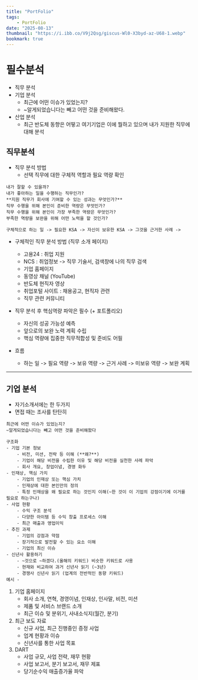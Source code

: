 ```yaml
---
title: "PortFolio"
tags:
    - PortFolio
date: "2025-08-13"
thumbnail: "https://i.ibb.co/V9j2Qsg/giscus-Wl0-X3byd-az-U68-1.webp"
bookmark: true
---
```


# 필수분석
- 직무 분석
- 기업 분석
  - 최근에 어떤 이슈가 있었는지?
  - ~알게되었습니다는 빼고 어떤 것을 준비해왔다. 
- 산업 분석
  - 최근 반도체 동향은 어떻고 여기기업은 이에 뭘하고 있으며 내가 지원한 직무에 대해 분석

## 직무분석
- 직무 분석 방법
  - 선택 직무에 대한 구체적 역할과 필요 역량 확인
```
내가 잘할 수 있을까?
내가 좋아하는 일을 수행하는 직무인가?
**지원 직무가 회사에 기여할 수 있는 성과는 무엇인가?**
직무 수행을 위해 본인이 준비한 역량은 무엇인가?
직무 수행을 위해 본인이 가장 부족한 역량은 무엇인가?
부족한 역량을 보완을 위해 어떤 노력을 할 것인가?

구체적으로 하는 일 -> 필요한 KSA -> 자신이 보유한 KSA -> 그것을 근거한 사례 -> 
```
- 구체적인 직무 분석 방법 (직무 소개 페이지)
  - 고용24 : 취업 지원 
  - NCS : 취업정보 -> 직무 기술서, 검색창에 나의 직무 검색
  - 기업 홈페이지
  - 동영상 채널 (YouTube)
  - 반도체 현직자 영상
  - 취업포털 사이트 : 채용공고, 현직자 관련 
  - 직무 관련 커뮤니티

- 직무 분석 후 핵심역량 파악은 필수 (+ 포트폴리오)
  - 자신의 성공 가능성 예측
  - 앞으로의 보완 노력 계획 수립
  - 핵심 역량애 집중한 직무적합성 및 준비도 어필  

- 흐름
  - 하는 일 -> 필요 역량 -> 보유 역량 -> 근거 사례 -> 미보유 역량 -> 보완 계획

---

## 기업 분석

- 자기소개서에는 한 두가지
- 면접 때는 조사를 탄탄히
 
```
최근에 어떤 이슈가 있었는지?
~알게되었습니다는 빼고 어떤 것을 준비해왔다
```
```
구조화
- 기업 기본 정보
    - 비전, 미션, 전략 등 이해 (**왜?**) 
    - 기업이 해당 비전을 수립한 이유 및 해당 비전을 실천한 사례 파악
    - 회사 개요, 창업이념, 경영 화두  
- 인재상, 핵심 가치
    - 기업의 인재상 또는 핵심 가치
    - 인재상에 대한 본인만의 정의
    - 특정 인재상을 왜 필요로 하는 것인지 이해(~한 것이 이 기업의 강점이기에 이거를 필요로 하는구나)
- 사업 현황
    - 수익 구조 분석
    - 다양한 아이템 등 수익 창출 프로세스 이해
    - 최근 매출과 영업이익
- 추진 과제
    - 기업의 강점과 약점
    - 장기적으로 발전할 수 있는 요소 이해
    - 기업의 최신 이슈
- 신년사 활용하기
    - ~것으로 ~하겠다.(올해의 키워드) 비슷한 키워드로 사용
    - 현재와 비교하여 과거 신년사 읽기 (~3년)
    - 경쟁사 신년사 읽기 (업계의 전반적인 동향 키워드)
예시 - 
```

1. 기업 홈페이지 
    - 회사 소개, 연혁, 경영이념, 인재상, 인사말, 비전, 미션
    - 제품 및 서비스 브랜드 소개
    - 최근 이슈 및 분위기, 사내소식지(월간, 분기)
2. 최근 보도 자료
    - 신규 사업, 최근 진행중인 증정 사업
    - 업계 현황과 이슈
    - 신년사를 통한 사업 목표
3. DART
    - 사업 규모, 사업 전략, 재무 현황
    - 사업 보고서, 분기 보고서, 재무 제표
    - 당기순수익 매출증가율 파악


